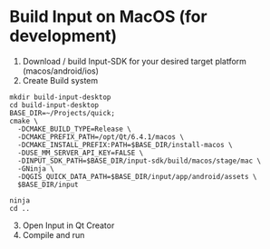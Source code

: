 # Build Input on MacOS (for development)

1. Download / build Input-SDK for your desired target platform (macos/android/ios)
2. Create Build system
 
```
mkdir build-input-desktop
cd build-input-desktop
BASE_DIR=~/Projects/quick;
cmake \
  -DCMAKE_BUILD_TYPE=Release \
  -DCMAKE_PREFIX_PATH=/opt/Qt/6.4.1/macos \
  -DCMAKE_INSTALL_PREFIX:PATH=$BASE_DIR/install-macos \
  -DUSE_MM_SERVER_API_KEY=FALSE \
  -DINPUT_SDK_PATH=$BASE_DIR/input-sdk/build/macos/stage/mac \
  -GNinja \
  -DQGIS_QUICK_DATA_PATH=$BASE_DIR/input/app/android/assets \
  $BASE_DIR/input

ninja
cd ..
```

3. Open Input in Qt Creator
4. Compile and run
